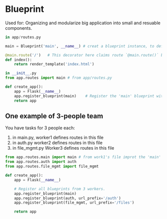 # Blueprint

Used for: Organizing and modularize big application into small and resuable components.

```py
in app/routes.py

main = Blueprint('main', __name__) # creat a blueprint instance, to defaine routes and register them into Flask app later

@main.route('/')   # This decorator here claims route `@main.route()` belongs to blueprint `main`
def index():
    return render_template('index.html')
```

```py
in __init__.py
from app.routes import main # from app/routes.py

def create_app():
    app = Flask(__name__)
    app.register_blueprint(main)    # Register the 'main' blueprint with the Flask app
    return app

```

## One example of 3-people team

You have tasks for 3 people each:

1. in main.py, worker1 defines routes in this file
2. in auth.py worker2 defines routes in this file
3. in file_mgmt.py Worker3 defines routes in this file

```py
from app.routes.main import main # from work1's file improt the 'main' blueprint.
from app.routes.auth import auth
from app.routes.file_mgmt import file_mgmt

def create_app():
    app = Flask(__name__)

    # Register all blueprints from 3 workers.
    app.register_blueprint(main)
    app.register_blueprint(auth, url_prefix='/auth')
    app.register_blueprint(file_mgmt, url_prefix='/files')

    return app

```
